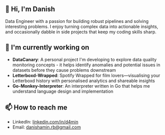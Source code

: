 ## 👋 Hi, I'm Danish
Data Engineer with a passion for building robust pipelines and solving interesting problems. I enjoy turning complex data into actionable insights, and occasionally dabble in side projects that keep my coding skills sharp.

## 🌱 I'm currently working on
- **DataCanary**: A personal project I'm developing to explore data quality monitoring concepts - it helps identify anomalies and potential issues in datasets before they cause problems downstream
- **Letterboxd-Wrapped**: Spotify Wrapped for film lovers—visualising your Letterboxd history with personalised analytics and shareable insights
- **Go-Monkey-Interpreter**: An interpreter written in Go that helps me understand language design and implementation

## 📫 How to reach me
- LinkedIn: [linkedin.com/in/d4min](https://www.linkedin.com/in/d4min/)
- Email: danishamin.rb@gmail.com

<!---
d4min/d4min is a ✨ special ✨ repository because its `README.md` (this file) appears on your GitHub profile.
You can click the Preview link to take a look at your changes.
--->

